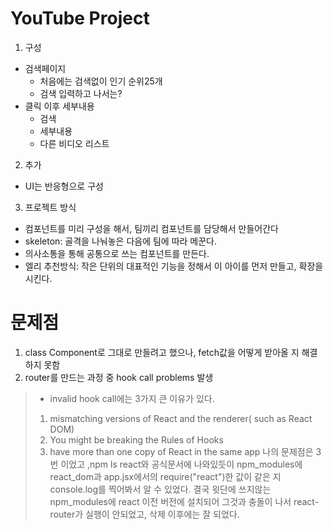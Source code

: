 # YouTube Project

1. 구성
 - 검색페이지
    - 처음에는 검색없이 인기 순위25개
    - 검색 입력하고 나서는?
 - 클릭 이후 세부내용
    - 검색
    - 세부내용
    - 다른 비디오 리스트

2. 추가
 - UI는 반응형으로 구성

3. 프로젝트 방식
- 컴포넌트를 미리 구성을 해서, 팀끼리 컴포넌트를 담당해서 만들어간다
- skeleton: 골격을 나눠놓은 다음에 팀에 따라 메꾼다.
- 의사소통을 통해 공통으로 쓰는 컴포넌트를 만든다.
- 엘리 추천방식: 작은 단위의 대표적인 기능을 정해서 이 아이를 먼저 만들고, 확장을 시킨다.

 # 문제점
1. class Component로 그대로 만들려고 했으나, fetch값을 어떻게 받아올 지 해결하지 못함
2. router를 만드는 과정 중  hook call problems 발생
> - invalid hook call에는 3가지 큰 이유가 있다.
>1. mismatching versions of React and the renderer( such as React DOM)
>2. You might be breaking the Rules of Hooks
>3. have more than one copy of React in the same app
> 나의 문제점은 3번 이었고 ,npm ls react와 공식문서에 나와있듯이 npm_modules에 react_dom과 
> app.jsx에서의 require("react")한 값이 같은 지 console.log를 찍어봐서 알 수 있었다.
> 결국 윗단에 쓰지않는 npm_modules에 react 이전 버전에 설치되어 그것과 충돌이 나서
> react-router가 실행이 안되었고, 삭제 이후에는 잘 되었다.